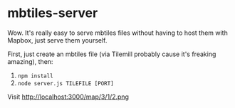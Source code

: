 mbtiles-server
==============

Wow. It's really easy to serve mbtiles files without having to host them with Mapbox, just serve them yourself.

First, just create an mbtiles file (via Tilemill probably cause it's freaking amazing), then:

1. `npm install`
1. `node server.js TILEFILE [PORT]`

Visit [http://localhost:3000/map/3/1/2.png](http://localhost:3000/map/3/1/2.png)

